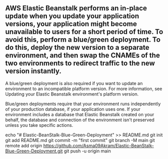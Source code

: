 ## AWS Elastic Beanstalk performs an in-place update when you update your application versions, your application might become unavailable to users for a short period of time. To avoid this, perform a blue/green deployment. To do this, deploy the new version to a separate environment, and then swap the CNAMEs of the two environments to redirect traffic to the new version instantly.

A blue/green deployment is also required if you want to update an environment to an incompatible platform version. For more information, see Updating your Elastic Beanstalk environment's platform version.

Blue/green deployments require that your environment runs independently of your production database, if your application uses one. If your environment includes a database that Elastic Beanstalk created on your behalf, the database and connection of the environment isn't preserved unless you take specific actions. 


echo "# Elastic-BeanStalk-Blue-Green-Deployment" >> README.md
git init
git add README.md
git commit -m "first commit"
git branch -M main
git remote add origin https://github.com/Asma09Akram/Elastic-BeanStalk-Blue-Green-Deployment.git
git push -u origin main
